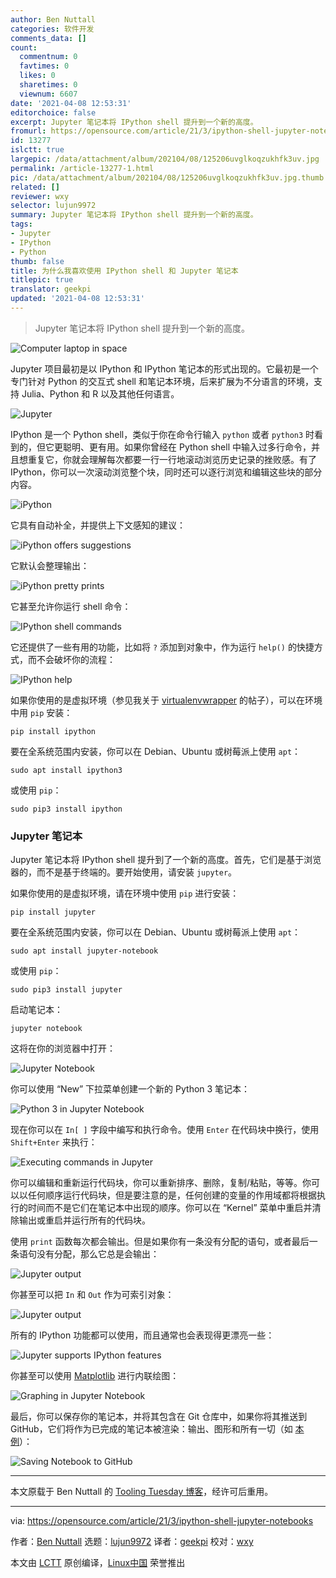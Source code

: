 ```yaml
---
author: Ben Nuttall
categories: 软件开发
comments_data: []
count:
  commentnum: 0
  favtimes: 0
  likes: 0
  sharetimes: 0
  viewnum: 6607
date: '2021-04-08 12:53:31'
editorchoice: false
excerpt: Jupyter 笔记本将 IPython shell 提升到一个新的高度。
fromurl: https://opensource.com/article/21/3/ipython-shell-jupyter-notebooks
id: 13277
islctt: true
largepic: /data/attachment/album/202104/08/125206uvglkoqzukhfk3uv.jpg
permalink: /article-13277-1.html
pic: /data/attachment/album/202104/08/125206uvglkoqzukhfk3uv.jpg.thumb.jpg
related: []
reviewer: wxy
selector: lujun9972
summary: Jupyter 笔记本将 IPython shell 提升到一个新的高度。
tags:
- Jupyter
- IPython
- Python
thumb: false
title: 为什么我喜欢使用 IPython shell 和 Jupyter 笔记本
titlepic: true
translator: geekpi
updated: '2021-04-08 12:53:31'
---
```



> 
> Jupyter 笔记本将 IPython shell 提升到一个新的高度。
> 
> 
> 


![](/data/attachment/album/202104/08/125206uvglkoqzukhfk3uv.jpg "Computer laptop in space")


Jupyter 项目最初是以 IPython 和 IPython 笔记本的形式出现的。它最初是一个专门针对 Python 的交互式 shell 和笔记本环境，后来扩展为不分语言的环境，支持 Julia、Python 和 R 以及其他任何语言。


![Jupyter](/data/attachment/album/202104/08/125333wz2wm11z59m4wlq3.png "Jupyter")


IPython 是一个 Python shell，类似于你在命令行输入 `python` 或者 `python3` 时看到的，但它更聪明、更有用。如果你曾经在 Python shell 中输入过多行命令，并且想重复它，你就会理解每次都要一行一行地滚动浏览历史记录的挫败感。有了 IPython，你可以一次滚动浏览整个块，同时还可以逐行浏览和编辑这些块的部分内容。


![iPython](/data/attachment/album/202104/08/125333bzmuc2na0ezvzgvk.png "iPython")


它具有自动补全，并提供上下文感知的建议：


![iPython offers suggestions](/data/attachment/album/202104/08/125333n75uz5fu11o7m2s7.png "iPython offers suggestions")


它默认会整理输出：


![iPython pretty prints](/data/attachment/album/202104/08/125334odi5f9fc3fox107z.png "iPython pretty prints")


它甚至允许你运行 shell 命令：


![IPython shell commands](/data/attachment/album/202104/08/125334b2wl5dlwhwu5w3cc.png "IPython shell commands")


它还提供了一些有用的功能，比如将 `?` 添加到对象中，作为运行 `help()` 的快捷方式，而不会破坏你的流程：


![IPython help](/data/attachment/album/202104/08/125334m66zqolanj6clowi.png "IPython help")


如果你使用的是虚拟环境（参见我关于 [virtualenvwrapper](https://opensource.com/article/21/2/python-virtualenvwrapper) 的帖子），可以在环境中用 `pip` 安装：



```
pip install ipython

```

要在全系统范围内安装，你可以在 Debian、Ubuntu 或树莓派上使用 `apt`：



```
sudo apt install ipython3

```

或使用 `pip`：



```
sudo pip3 install ipython

```

### Jupyter 笔记本


Jupyter 笔记本将 IPython shell 提升到了一个新的高度。首先，它们是基于浏览器的，而不是基于终端的。要开始使用，请安装 `jupyter`。


如果你使用的是虚拟环境，请在环境中使用 `pip` 进行安装：



```
pip install jupyter

```

要在全系统范围内安装，你可以在 Debian、Ubuntu 或树莓派上使用 `apt`：



```
sudo apt install jupyter-notebook

```

或使用 `pip`：



```
sudo pip3 install jupyter

```

启动笔记本：



```
jupyter notebook

```

这将在你的浏览器中打开：


![Jupyter Notebook](/data/attachment/album/202104/08/125334rp855dmgb889hrzp.png "Jupyter Notebook")


你可以使用 “New” 下拉菜单创建一个新的 Python 3 笔记本：


![Python 3 in Jupyter Notebook](/data/attachment/album/202104/08/125335ojn29jvz2zs72nl2.png "Python 3 in Jupyter Notebook")


现在你可以在 `In[ ]` 字段中编写和执行命令。使用 `Enter` 在代码块中换行，使用 `Shift+Enter` 来执行：


![Executing commands in Jupyter](/data/attachment/album/202104/08/125335nf9nibgb3f0zq55j.png "Executing commands in Jupyter")


你可以编辑和重新运行代码块，你可以重新排序、删除，复制/粘贴，等等。你可以以任何顺序运行代码块，但是要注意的是，任何创建的变量的作用域都将根据执行的时间而不是它们在笔记本中出现的顺序。你可以在 “Kernel” 菜单中重启并清除输出或重启并运行所有的代码块。


使用 `print` 函数每次都会输出。但是如果你有一条没有分配的语句，或者最后一条语句没有分配，那么它总是会输出：


![Jupyter output](/data/attachment/album/202104/08/125335zbsfblvumf1szrhg.png "Jupyter output")


你甚至可以把 `In` 和 `Out` 作为可索引对象：


![Jupyter output](/data/attachment/album/202104/08/125335v66y2qfbowfe65n9.png "Jupyter output")


所有的 IPython 功能都可以使用，而且通常也会表现得更漂亮一些：


![Jupyter supports IPython features](/data/attachment/album/202104/08/125336v21phmzqj14mp1ce.png "Jupyter supports IPython features")


你甚至可以使用 [Matplotlib](https://matplotlib.org/) 进行内联绘图：


![Graphing in Jupyter Notebook](/data/attachment/album/202104/08/125336vfzfreirrycpmplq.png "Graphing in Jupyter Notebook")


最后，你可以保存你的笔记本，并将其包含在 Git 仓库中，如果你将其推送到 GitHub，它们将作为已完成的笔记本被渲染：输出、图形和所有一切（如 [本例](https://github.com/piwheels/stats/blob/master/2020.ipynb)）：


![Saving Notebook to GitHub](/data/attachment/album/202104/08/125336lpttdoyk918odzp1.png "Saving Notebook to GitHub")




---


本文原载于 Ben Nuttall 的 [Tooling Tuesday 博客](https://tooling.bennuttall.com/the-ipython-shell-and-jupyter-notebooks/)，经许可后重用。




---


via: <https://opensource.com/article/21/3/ipython-shell-jupyter-notebooks>


作者：[Ben Nuttall](https://opensource.com/users/bennuttall) 选题：[lujun9972](https://github.com/lujun9972) 译者：[geekpi](https://github.com/geekpi) 校对：[wxy](https://github.com/wxy)


本文由 [LCTT](https://github.com/LCTT/TranslateProject) 原创编译，[Linux中国](https://linux.cn/) 荣誉推出